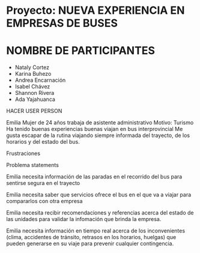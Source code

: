 # Proyecto: NUEVA EXPERIENCIA EN EMPRESAS DE BUSES

# NOMBRE DE PARTICIPANTES

* Nataly Cortez
* Karina Buhezo
* Andrea Encarnación
* Isabel Chávez
* Shannon Rivera
* Ada Yajahuanca

HACER USER PERSON

Emilia Mujer de 24 años trabaja de asistente administrativo
Motivo: Turismo 
Ha tenido buenas experiencias buenas viajan en bus interprovincial
Me gusta escapar de la rutina viajando siempre informada del trayecto, de los horarios y del estado del bus.

Frustraciones 


Problema statements

Emilia necesita información de las paradas en el recorrido del bus para sentirse segura en el trayecto

Emilia necesita saber que servicios ofrece el bus en el que va a viajar para compararlos con otra empresa

Emilia necesita recibir recomendaciones y referencias acerca del estado de las unidades para validar la infomación que brinda la empresa.

Emilia necesita información en tiempo real acerca de los inconvenientes (clima, accidentes de tránsito, retrasos en los horarios, huelgas) que pueden generarse en su viaje para prevenir cualquier contingencia.
